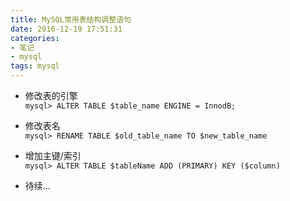 ```yaml
---
title: MySQL常用表结构调整语句
date: 2016-12-19 17:51:31
categories:
- 笔记
- mysql
tags: mysql
---
```


*   修改表的引擎  
`mysql> ALTER TABLE $table_name ENGINE = InnodB;`

*   修改表名    
`mysql> RENAME TABLE $old_table_name TO $new_table_name`

*   增加主键/索引  
`mysql> ALTER TABLE $tableName ADD (PRIMARY) KEY ($column)`

*   待续...
